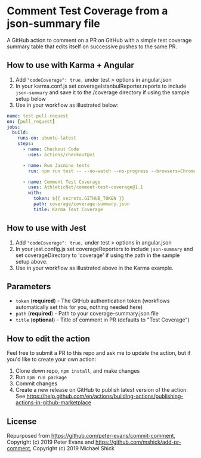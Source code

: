 # Comment Test Coverage from a json-summary file

A GitHub action to comment on a PR on GitHub with a simple test coverage summary table that edits itself on successive pushes to the same PR.

## How to use with Karma + Angular
1. Add `"codeCoverage": true,` under test > options in angular.json
2. In your karma.conf.js set coverageIstanbulReporter.reports to include `json-summary` and save it to the /coverage directory if using the sample setup below
3. Use in your workflow as illustrated below:

```yml
name: test-pull-request
on: [pull_request]
jobs:
  build:
    runs-on: ubuntu-latest
    steps:
      - name: Checkout Code
        uses: actions/checkout@v1

      - name: Run Jasmine tests
        run: npm run test -- --no-watch --no-progress --browsers=ChromeHeadlessCI

      - name: Comment Test Coverage
        uses: AthleticNet/comment-test-coverage@1.1
        with:
          token: ${{ secrets.GITHUB_TOKEN }}
          path: coverage/coverage-summary.json
          title: Karma Test Coverage
```

## How to use with Jest
1. Add `"codeCoverage": true,` under test > options in angular.json
2. In your jest.config.js set coverageReporters to include `json-summary` and set coverageDirectory to 'coverage' if using the path in the sample setup above.
3. Use in your workflow as illustrated above in the Karma example.

## Parameters

- `token` (**required**) - The GitHub authentication token (workflows automatically set this for you, nothing needed here)
- `path` (**required**) - Path to your coverage-summary.json file
- `title` (**optional**) - Title of comment in PR (defaults to "Test Coverage")

## How to edit the action
Feel free to submit a PR to this repo and ask me to update the action, but if you'd like to create your own action:
1. Clone down repo, `npm install`, and make changes
2. Run `npm run package` 
3. Commit changes
4. Create a new release on GitHub to publish latest version of the action. See https://help.github.com/en/actions/building-actions/publishing-actions-in-github-marketplace

## License

Repurposed from https://github.com/peter-evans/commit-comment, Copyright (c) 2019 Peter Evans and https://github.com/mshick/add-pr-comment, Copyright (c) 2019 Michael Shick
